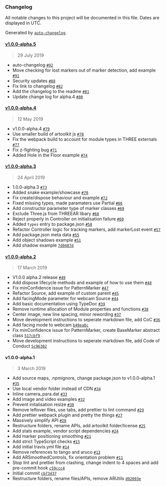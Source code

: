 ### Changelog

All notable changes to this project will be documented in this file. Dates are displayed in UTC.

Generated by [`auto-changelog`](https://github.com/CookPete/auto-changelog).

#### [v1.0.0-alpha.5](https://github.com/JamesMilnerUK/THREEAR/compare/v1.0.0-alpha.4...v1.0.0-alpha.5)

> 29 July 2019

- auto-changelog [`#92`](https://github.com/JamesMilnerUK/THREEAR/pull/92)
- Move checking for lost markers out of marker detection, add example [`#91`](https://github.com/JamesMilnerUK/THREEAR/pull/91)
- Security updates [`#88`](https://github.com/JamesMilnerUK/THREEAR/pull/88)
- Fix link to changelog [`#82`](https://github.com/JamesMilnerUK/THREEAR/pull/82)
- Add the changelog to the readme [`#81`](https://github.com/JamesMilnerUK/THREEAR/pull/81)
- Update change log for alpha.4 [`#80`](https://github.com/JamesMilnerUK/THREEAR/pull/80)

#### [v1.0.0-alpha.4](https://github.com/JamesMilnerUK/THREEAR/compare/v1.0.0-alpha.3...v1.0.0-alpha.4)

> 12 May 2019

- v1.0.0-alpha.4 [`#79`](https://github.com/JamesMilnerUK/THREEAR/pull/79)
- Use smaller build of artoolkit js [`#78`](https://github.com/JamesMilnerUK/THREEAR/pull/78)
- Fix the webpack build to account for module types in THREE externals [`#77`](https://github.com/JamesMilnerUK/THREEAR/pull/77)
- Fix z-fighting bug [`#71`](https://github.com/JamesMilnerUK/THREEAR/pull/71)
- Added Hole in the Floor example [`#74`](https://github.com/JamesMilnerUK/THREEAR/pull/74)

#### [v1.0.0-alpha.3](https://github.com/JamesMilnerUK/THREEAR/compare/v1.0.0-alpha.2...v1.0.0-alpha.3)

> 24 April 2019

- 1.0.0-alpha.3 [`#73`](https://github.com/JamesMilnerUK/THREEAR/pull/73)
- Added snake example/showcase [`#70`](https://github.com/JamesMilnerUK/THREEAR/pull/70)
- Fix create/dispose behaviour and example [`#72`](https://github.com/JamesMilnerUK/THREEAR/pull/72)
- Fixed missing types, made paramaters use Partial [`#66`](https://github.com/JamesMilnerUK/THREEAR/pull/66)
- Add constructor parameter type of marker classes [`#69`](https://github.com/JamesMilnerUK/THREEAR/pull/69)
- Exclude Three.js from THREEAR libary [`#68`](https://github.com/JamesMilnerUK/THREEAR/pull/68)
- Reject properly in Controller on initialisation failure [`#60`](https://github.com/JamesMilnerUK/THREEAR/pull/60)
- Added `types` entry to package.json [`#58`](https://github.com/JamesMilnerUK/THREEAR/pull/58)
- Refactor Controller logic for tracking markers, add markerLost event [`#57`](https://github.com/JamesMilnerUK/THREEAR/pull/57)
- Add package.json meta data [`#55`](https://github.com/JamesMilnerUK/THREEAR/pull/55)
- Add object shadows example [`#51`](https://github.com/JamesMilnerUK/THREEAR/pull/51)
- Add shadow example [`7d0487d`](https://github.com/JamesMilnerUK/THREEAR/commit/7d0487d108d8d21f0e49694c5666b9b2b8fbfe9d)

#### [v1.0.0-alpha.2](https://github.com/JamesMilnerUK/THREEAR/compare/v1.0.0-alpha.1...v1.0.0-alpha.2)

> 17 March 2019

- V1.0.0 alpha.2 release [`#49`](https://github.com/JamesMilnerUK/THREEAR/pull/49)
- Add dispose lifecycle methods and example of how to use them [`#48`](https://github.com/JamesMilnerUK/THREEAR/pull/48)
- Fix minConfidence issue for PatternMarker [`#47`](https://github.com/JamesMilnerUK/THREEAR/pull/47)
- Refactor Source, add example of custom parent [`#45`](https://github.com/JamesMilnerUK/THREEAR/pull/45)
- Add facingMode parameter for webcam Source [`#44`](https://github.com/JamesMilnerUK/THREEAR/pull/44)
- Add basic documentation using TypeDoc [`#39`](https://github.com/JamesMilnerUK/THREEAR/pull/39)
- Remove runtime allocation of Module properties and functions [`#38`](https://github.com/JamesMilnerUK/THREEAR/pull/38)
- Center image, new line spacing, minor rewording [`#37`](https://github.com/JamesMilnerUK/THREEAR/pull/37)
- Move development instructions to seperate markdown file, add CoC [`#36`](https://github.com/JamesMilnerUK/THREEAR/pull/36)
- Add facing mode to webcam [`b49ea0c`](https://github.com/JamesMilnerUK/THREEAR/commit/b49ea0c1f296aa9e9fb924d98edeb201d75180ef)
- Fix minConfidence issue for PatternMarker, create BaseMarker abstract class [`517cbf9`](https://github.com/JamesMilnerUK/THREEAR/commit/517cbf95231bcd4473d0568eb29c03b9c5854b80)
- Move development instructions to seperate markdown file, add Code of Conduct [`5c96302`](https://github.com/JamesMilnerUK/THREEAR/commit/5c9630224bdc5cee3bdab576a6034e13a5ad80c4)

#### v1.0.0-alpha.1

> 3 March 2019

- Add source maps, .npmignore, change package.json to v1.0.0-alpha.1 [`#35`](https://github.com/JamesMilnerUK/THREEAR/pull/35)
- Use local vendor folder instead of CDN [`#34`](https://github.com/JamesMilnerUK/THREEAR/pull/34)
- Inline camera_para.dat [`#33`](https://github.com/JamesMilnerUK/THREEAR/pull/33)
- Add image and video examples [`#32`](https://github.com/JamesMilnerUK/THREEAR/pull/32)
-  Prevent initalisation resize  [`#30`](https://github.com/JamesMilnerUK/THREEAR/pull/30)
- Remove leftover files, use tabs, add prettier to lint command [`#29`](https://github.com/JamesMilnerUK/THREEAR/pull/29)
- Add prettier webpack plugin and pretty the things [`#27`](https://github.com/JamesMilnerUK/THREEAR/pull/27)
- Massively simplify API [`#28`](https://github.com/JamesMilnerUK/THREEAR/pull/28)
- Restructure folders, rename APIs, add artoolkit folder/license [`#25`](https://github.com/JamesMilnerUK/THREEAR/pull/25)
- Add stats example, vendor script dependencies [`#24`](https://github.com/JamesMilnerUK/THREEAR/pull/24)
- Add marker positioning smoothing [`#21`](https://github.com/JamesMilnerUK/THREEAR/pull/21)
- Add strict TypeScript checks [`#15`](https://github.com/JamesMilnerUK/THREEAR/pull/15)
- Add initial travis.yml file [`#14`](https://github.com/JamesMilnerUK/THREEAR/pull/14)
- Remove references to tango and aruco [`#13`](https://github.com/JamesMilnerUK/THREEAR/pull/13)
- Add ARSmoothedControls, fix orientation problem [`#11`](https://github.com/JamesMilnerUK/THREEAR/pull/11)
- Stop lint and prettier from clashing, change indent to 4 spaces and add pre-commit hook [`c59ccc4`](https://github.com/JamesMilnerUK/THREEAR/commit/c59ccc490caa81e0b2d219b5f68893858d9628d4)
- Initial commit [`cb73d37`](https://github.com/JamesMilnerUK/THREEAR/commit/cb73d376286e6a0e79b1ef776663ba43e463a938)
- Restructure folders, rename files/APIs, remove ARUtils [`d92093e`](https://github.com/JamesMilnerUK/THREEAR/commit/d92093e834c410935c41aa49b33f097d73fe5d8a)
